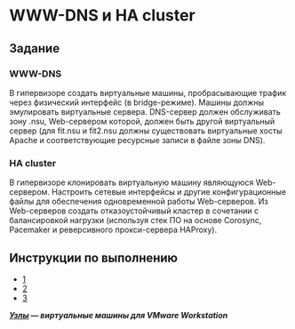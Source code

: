 # WWW-DNS и HA cluster

## Задание

### WWW-DNS

В гипервизоре создать виртуальные машины, пробрасывающие трафик через физический интерфейс (в bridge-режиме). Машины должны эмулировать виртуальные сервера. DNS-сервер должен обслуживать зону .nsu, Web-сервером которой, должен быть другой виртуальный сервер (для fit.nsu и fit2.nsu должны существовать виртуальные хосты Apache и соответствующие ресурсные записи в файле зоны DNS).

### HA cluster

В гипервизоре клонировать виртуальную машину являющуюся Web-сервером. Настроить сетевые интерфейсы и другие конфигурационные файлы для обеспечения одновременной работы Web-серверов. Из Web-серверов создать отказоустойчивый кластер в сочетании с балансировкой нагрузки (используя стек ПО на основе Corosync, Pacemaker и реверсивного прокси-сервера HAProxy).

## Инструкции по выполнению

* [1](Instructions/1.pdf)
* [2](Instructions/2.pdf)
* [3](Instructions/3.pdf)

***[Узлы](https://drive.google.com/drive/folders/19XIEhBNKXppMdIZGDRnzd6t3RWqMeSX5?usp=sharing) — виртуальные машины для VMware Workstation***

